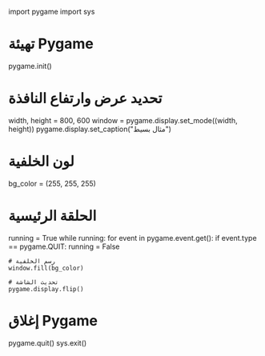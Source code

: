 import pygame
import sys

# تهيئة Pygame
pygame.init()

# تحديد عرض وارتفاع النافذة
width, height = 800, 600
window = pygame.display.set_mode((width, height))
pygame.display.set_caption("مثال بسيط")

# لون الخلفية
bg_color = (255, 255, 255)

# الحلقة الرئيسية
running = True
while running:
    for event in pygame.event.get():
        if event.type == pygame.QUIT:
            running = False

    # رسم الخلفية
    window.fill(bg_color)

    # تحديث الشاشة
    pygame.display.flip()

# إغلاق Pygame
pygame.quit()
sys.exit()
